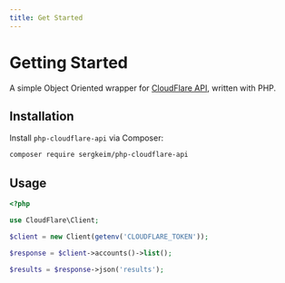 ```yaml
---
title: Get Started
---
```


# Getting Started

A simple Object Oriented wrapper for [CloudFlare API](https://developers.cloudflare.com/api), written with PHP.

## Installation

Install `php-cloudflare-api` via Composer:

```bash [composer]
composer require sergkeim/php-cloudflare-api
```

## Usage

```php [php]
<?php

use CloudFlare\Client;

$client = new Client(getenv('CLOUDFLARE_TOKEN'));

$response = $client->accounts()->list();

$results = $response->json('results');

```
